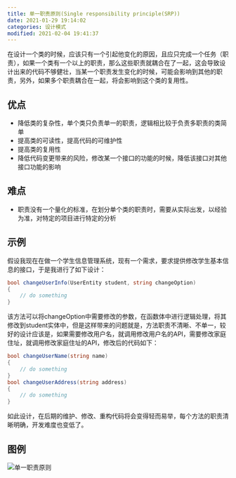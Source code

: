 ```yaml
---
title: 单一职责原则(Single responsibility principle(SRP))
date: 2021-01-29 19:14:02
categories: 设计模式
modified: 2021-02-04 19:41:37
---
```


在设计一个类的时候，应该只有一个引起他变化的原因，且应只完成一个任务（职责），如果一个类有一个以上的职责，那么这些职责就耦合在了一起，这会导致设计出来的代码不够健壮，当某一个职责发生变化的时候，可能会影响到其他的职责，另外，如果多个职责耦合在一起，将会影响到这个类的复用性。

## 优点

* 降低类的复杂性，单个类只负责单一的职责，逻辑相比较于负责多职责的类简单
* 提高类的可读性，提高代码的可维护性
* 提高类的复用性
* 降低代码变更带来的风险，修改某一个接口的功能的时候，降低该接口对其他接口功能的影响
  
## 难点

* 职责没有一个量化的标准，在划分单个类的职责时，需要从实际出发，以经验为准，对特定的项目进行特定的分析

## 示例

假设我现在在做一个学生信息管理系统，现有一个需求，要求提供修改学生基本信息的接口，于是我进行了如下设计：

~~~ c#
bool changeUserInfo(UserEntity student, string changeOption)
{
    // do something
}
~~~

该方法可以将changeOption中需要修改的参数，在函数体中进行逻辑处理，将其修改到student实体中，但是这样带来的问题就是，方法职责不清晰、不单一，较好的设计应该是，如果需要修改用户名，就调用修改用户名的API，需要修改家庭住址，就调用修改家庭住址的API，修改后的代码如下：

~~~ c#
bool changeUserName(string name)
{
    // do something
}
bool changeUserAddress(string address)
{
    // do something
}
~~~

如此设计，在后期的维护、修改、重构代码将会变得轻而易举，每个方法的职责清晰明确，开发难度也变低了。

## 图例

![单一职责原则](https://cdn.jsdelivr.net/gh/cary-hu/blog-image@master/DesignPattern/SRP.png)
